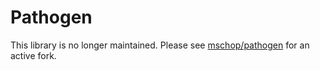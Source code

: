 # Pathogen

This library is no longer maintained. Please see [mschop/pathogen] for an active
fork.

[mschop/pathogen]: https://github.com/mschop/pathogen

